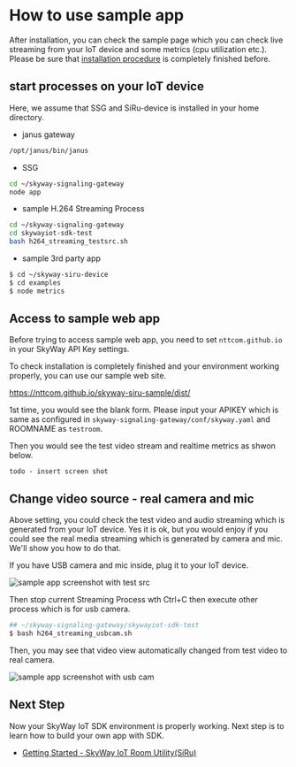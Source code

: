 # How to use sample app

After installation, you can check the sample page which you can check live streaming from your IoT device and some metrics (cpu utilization etc.). Please be sure that [installation procedure](./how_to_install.md) is completely finished before.

## start processes on your IoT device

Here, we assume that SSG and SiRu-device is installed in your home directory.

* janus gateway

```bash
/opt/janus/bin/janus
```

* SSG

```bash
cd ~/skyway-signaling-gateway
node app
```

* sample H.264 Streaming Process

```bash
cd ~/skyway-signaling-gateway
cd skywayiot-sdk-test
bash h264_streaming_testsrc.sh
```

* sample 3rd party app

```bash
$ cd ~/skyway-siru-device
$ cd examples
$ node metrics
```

## Access to sample web app

Before trying to access sample web app, you need to set ``nttcom.github.io`` in your SkyWay API Key settings.

To check installation is completely finished and your environment working properly, you can use our sample web site.

https://nttcom.github.io/skyway-siru-sample/dist/

1st time, you would see the blank form. Please input your APIKEY which is same as configured in ``skyway-signaling-gateway/conf/skyway.yaml`` and ROOMNAME as ``testroom``.

Then you would see the test video stream and realtime metrics as shwon below.

``todo - insert screen shot``

## Change video source - real camera and mic

Above setting, you could check the test video and audio streaming which is generated from your IoT device. Yes it is ok, but you would enjoy if you could see the real media streaming which is generated by camera and mic. We'll show you how to do that.

If you have USB camera and mic inside, plug it to your IoT device.

![sample app screenshot with test src](https://s3-us-west-1.amazonaws.com/skyway-iot-sdk/iot_sample_app_bar.png)

Then stop current Streaming Process wth Ctrl+C then execute other process which is for usb camera.

```bash
## ~/skyway-signaling-gateway/skywayiot-sdk-test
$ bash h264_streaming_usbcam.sh
```

Then, you may see that video view automatically changed from test video to real camera.

![sample app screenshot with usb cam](https://s3-us-west-1.amazonaws.com/skyway-iot-sdk/iot_sample_app_me.png)

## Next Step

Now your SkyWay IoT SDK environment is properly working. Next step is to learn how to build your own app with SDK.
* [Getting Started - SkyWay IoT Room Utility(SiRu)](./how_to_use_siru.md)